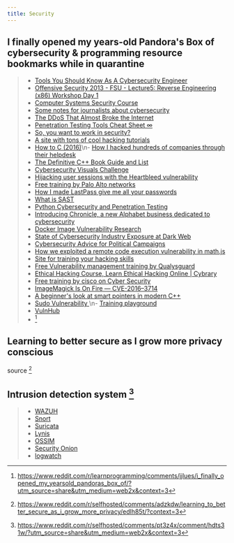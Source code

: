 ```yaml
---
title: Security
---
```



## I finally opened my years-old Pandora's Box of cybersecurity & programming resource bookmarks while in quarantine

> - [Tools You Should Know As A Cybersecurity Engineer](https://medium.com/manishmshiva/10-tools-you-should-know-as-a-cybersecurity-engineer-3b9809c7bbc2)
> - [Offensive Security 2013 - FSU - Lecture5: Reverse Engineering (x86) Workshop Day 1](https://www.youtube.com/watch?v=Pg8bmV9vcKg&amp;feature=youtu.be)
> - [Computer Systems Security Course](https://ocw.mit.edu/courses/electrical-engineering-and-computer-science/6-858-computer-systems-security-fall-2014/)
> - [Some notes for journalists about cybersecurity](https://blog.erratasec.com/2018/10/some-notes-for-journalists-about.html#more)
> - [The DDoS That Almost Broke the Internet](https://blog.cloudflare.com/http3-the-past-present-and-future/)
> - [Penetration Testing Tools Cheat Sheet ∞](https://highon.coffee/blog/penetration-testing-tools-cheat-sheet/)
> - [So, you want to work in security?](https://www.freecodecamp.org/news/so-you-want-to-work-in-security-bc6c10157d23/)
> - [A site with tons of cool hacking tutorials](https://null-byte.wonderhowto.com/)
> - [How to C (2016)](https://matt.sh/howto-c)\n- [How I hacked hundreds of companies through their helpdesk](https://medium.com/intigriti/how-i-hacked-hundreds-of-companies-through-their-helpdesk-b7680ddc2d4c)
> - [The Definitive C++ Book Guide and List](https://stackoverflow.com/questions/388242/the-definitive-c-book-guide-and-list)
> - [Cybersecurity Visuals Challenge](https://www.openideo.com/challenge-briefs/cybersecurity-visuals)
> - [Hijacking user sessions with the Heartbleed vulnerability](https://mattslifebytes.com/2014/04/08/hijacking-user-sessions-with-the-heartbleed-vulnerability/)
> - [Free training by Palo Alto networks](https://www.paloaltonetworks.com/services/education/digital-learning)
> - [How I made LastPass give me all your passwords](https://labs.detectify.com/2016/07/27/how-i-made-lastpass-give-me-all-your-passwords/)
> - [What is SAST](https://www.perforce.com/blog/kw/what-is-sast)
> - [Python Cybersecurity and Penetration Testing](https://talkpython.fm/episodes/show/37/python-cybersecurity-and-penetration-testing)
> - [Introducing Chronicle, a new Alphabet business dedicated to cybersecurity](https://medium.com/chronicle-blog/give-good-the-advantage-75ab2c242e45)
> - [Docker Image Vulnerability Research](https://www.federacy.com/blog/docker-image-vulnerability-research/)
> - [State of Cybersecurity Industry Exposure at Dark Web](https://www.immuniweb.com/blog/state-cybersecurity-dark-web-exposure.html)
> - [Cybersecurity Advice for Political Campaigns](https://zeltser.com/security-checklist-for-campaigns/)
> - [How we exploited a remote code execution vulnerability in math.js](https://capacitorset.github.io/mathjs/)
> - [Site for training your hacking skills](https://www.root-me.org/?lang=en)
> - [Free Vulnerability management training by Qualysguard](https://www.qualys.com/training/)
> - [Ethical Hacking Course, Learn Ethical Hacking Online | Cybrary](https://www.cybrary.it/course/ethical-hacking/)
> - [Free training by cisco on Cyber Security](https://www.cisco.com/c/m/en_sg/partners/cisco-networking-academy/index.html)
> - [ImageMagick Is On Fire — CVE-2016–3714](https://imagetragick.com/)
> - [A beginner's look at smart pointers in modern C++](https://www.internalpointers.com/post/beginner-s-look-smart-pointers-modern-c)
> - [Sudo Vulnerability ](https://www.openwall.com/lists/oss-security/2019/10/14/1)\n- [Training playground](https://www.hackthissite.org/)
> - [VulnHub](https://www.vulnhub.com/)
> - [^1]

[^1]: https://www.reddit.com/r/learnprogramming/comments/jjlues/i_finally_opened_my_yearsold_pandoras_box_of/?utm_source=share&utm_medium=web2x&context=3

## Learning to better secure as I grow more privacy conscious

source [^2]

[^2]: https://www.reddit.com/r/selfhosted/comments/adzkdw/learning_to_better_secure_as_i_grow_more_privacy/edlh85t/?context=3

## Intrusion detection system [^3]

> - [WAZUH](https://wazuh.com/)
> - [Snort](https://www.snort.org/)
> - [Suricata](https://suricata.io/)
> - [Lynis](https://cisofy.com/lynis/)
> - [OSSIM](https://cybersecurity.att.com/products/ossim)
> - [Security Onion](https://securityonionsolutions.com/)
> - [logwatch](https://sourceforge.net/projects/logwatch/)

[^3]: https://www.reddit.com/r/selfhosted/comments/pt3z4x/comment/hdts31w/?utm_source=share&utm_medium=web2x&context=3